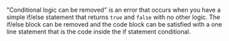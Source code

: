 "Conditional logic can be removed" is an error that occurs when you have a simple if/else statement that returns `true` 
and `false` with no other logic. The if/else block can be removed and the code block can be satisfied with a one line
statement that is the code inside the if statement conditional.
